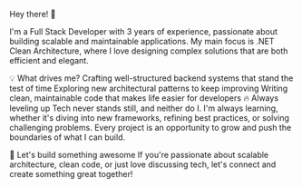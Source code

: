 Hey there! 👋

I'm a Full Stack Developer with 3 years of experience, passionate about building scalable and maintainable applications. My main focus is .NET Clean Architecture, where I love designing complex solutions that are both efficient and elegant.

💡 What drives me?
Crafting well-structured backend systems that stand the test of time
Exploring new architectural patterns to keep improving
Writing clean, maintainable code that makes life easier for developers
🔥 Always leveling up
Tech never stands still, and neither do I. I'm always learning, whether it's diving into new frameworks, refining best practices, or solving challenging problems. Every project is an opportunity to grow and push the boundaries of what I can build.

🚀 Let's build something awesome
If you're passionate about scalable architecture, clean code, or just love discussing tech, let's connect and create something great together!
